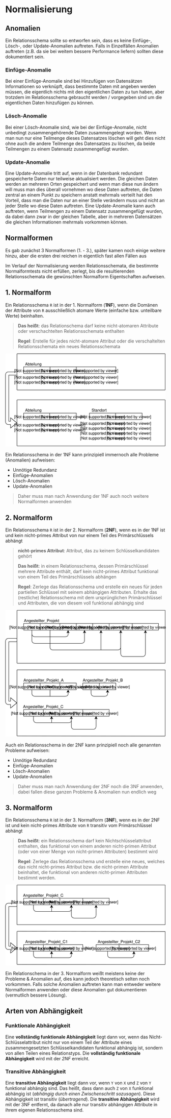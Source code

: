 # Normalisierung

## Anomalien

Ein Relationsschema sollte so entworfen sein, dass es keine Einfüge-, Lösch-, oder Update-Anomalien auftreten. Falls in Einzelfällen Anomalien auftreten (z.B. da sie bei weitem bessere Performance liefern) sollten diese dokumentiert sein.

### Einfüge-Anomalie

Bei einer Einfüge-Anomalie sind bei Hinzufügen von Datensätzen Informationen so verknüpft, dass bestimmte Daten mit angeben werden müssen, die eigentlich nichts mit den eigentlichen Daten zu tun haben, aber trotzdem im Relationsschema gebraucht werden / vorgegeben sind um die eigentlichen Daten hinzufügen zu können.

### Lösch-Anomalie

Bei einer Lösch-Anomalie sind, wie bei der Einfüge-Anomalie, nicht unbedingt zusammengehörende Daten zusammengelegt worden. Wenn man nun nur eine Teilmenge dieses Datensatzes löschen will geht dies nicht ohne auch die andere Teilmenge des Datensatzes zu löschen, da beide Teilmengen zu einem Datensatz zusammengefügt wurden.

### Update-Anomalie

Eine Update-Anomalie tritt auf, wenn in der Datenbank redundant gespeicherte Daten nur teilweise aktualisiert werden. Die gleichen Daten werden an mehreren Orten gespeichert und wenn man diese nun ändern will muss man dies überall vornehmen wo diese Daten auftreten, die Daten zentral an einem Punkt zu speichern anstatt mehrmals verteilt hat den Vorteil, dass man die Daten nur an einer Stelle verändern muss und nicht an jeder Stelle wo diese Daten auftreten. Eine Update-Anomalie kann auch auftreten, wenn Teilmengen zu einem Datensatz zusammengefügt wurden, da dabei dann zwar in der gleichen Tabelle, aber in mehreren Datensätzen die gleichen Informationen mehrmals vorkommen können.

## Normalformen

Es gab zunächst 3 Normalformen (1. - 3.), später kamen noch einige weitere hinzu, aber die ersten drei reichen in eigentlich fast allen Fällen aus

Im Verlauf der Normalisierung werden Relationsschemata, die bestimmte Normalformtests nicht erfüllen, zerlegt, bis die resultierenden Relationsschemata die gewünschten Normalform Eigentschaften aufweisen.

## 1. Normalform

Ein Relationsschema `R` ist in der 1. Normalform (**1NF**), wenn die Domänen der Attribute von `R` ausschließlich atomare Werte (einfache bzw. unteilbare Werte) beinhalten.

> **Das heißt**: das Relationschema darf keine nicht-atomaren Attribute oder verschachtelten Relationsschemata enthalten
>
> **Regel**: Erstelle für jedes nicht-atomare Attribut oder die verschaltelten Relationsschemata ein neues Relationsschemata

![Anwendung der 1. Normalform](../assets/lti/1NF.svg)

Ein Relationsschema in der 1NF kann prinzipiell immernoch alle Probleme (Anomalien) aufweisen:
- Unnötige Redundanz
- Einfüge-Anomalien
- Lösch-Anomalien
- Update-Anomalien

> Daher muss man nach Anwendung der 1NF auch noch weitere Normalformen anwenden

## 2. Normalform

Ein Relationsschema `R` ist in der 2. Normalform (**2NF**), wenn es in der 1NF ist und kein nicht-primes Attribut von nur einem Teil des Primärschlüssels abhängt

> **nicht-primes Attribut**: Attribut, das zu keinem Schlüsselkandidaten gehört
>
> **Das heißt**: in einem Relationsschema, dessen Primärschlüssel mehrere Attribute enthält, darf kein nicht-primes Attribut funktional von einem Teil des Primärschlüssels abhängen
>
> **Regel**: Zerlege das Relationsschema und erstelle ein neues für jeden partiellen Schlüssel mit seinem abhängigen Attributen. Erhalte das (restliche) Relationsschema mit dem ursprünglichen Primärschlüssel und Attributen, die von diesem voll funktional abhängig sind

![Anwendung der 2. Normalform](../assets/lti/2NF.svg)

Auch ein Relationsschema in der 2NF kann prinzipiell noch alle genannten Probleme aufweisen:
- Unnötige Redundanz
- Einfüge-Anomalien
- Lösch-Anomalien
- Update-Anomalien

> Daher muss man nach Anwendung der 2NF noch die 3NF anwenden, dabei fallen diese ganzen Probleme & Anomalien nun endlich weg

## 3. Normalform

Ein Relationsschema `R` ist in der 3. Normalform (**3NF**), wenn es in der 2NF ist und kein nicht-primes Attribute von `R` transitiv vom Primärschlüssel abhängt

> **Das heißt**: ein Relationsschema darf kein Nichtschlüsselattribut enthalten, das funktional von einem anderen nicht-primen Attribut (oder von einer Menge von nicht-primen Attributen) bestimmt wird
>
> **Regel**: Zerlege das Relationsschema und erstelle eine neues, welches das nicht nicht-primes Attribut bzw. die nicht-primen Attribute beinhaltet, die funktional von anderen nicht-primen Attributen bestimmt werden.

![Anwendung der 3. Normalform](../assets/lti/3NF.svg)

Ein Relationschema in der 3. Normalform weißt meistens keine der Probleme & Anomalien auf, dies kann jedoch theoretisch selten noch vorkommen. Falls solche Anomalien auftreten kann man entweder weitere Normalformen anwenden oder diese Anomalien gut dokumentieren (vermutlich bessere Lösung).

## Arten von Abhängigkeit

### Funktionale Abhängigkeit

Eine **vollständig funktionale Abhängigkeit** liegt dann vor, wenn das Nicht-Schlüsselattribut nicht nur von einem Teil der Attribute eines zusammengesetzten Schlüsselkandidaten funktional abhängig ist, sondern von allen Teilen eines Relationstyps. Die **vollständig funktionale Abhängigkeit** wird mit der *2NF* erreicht.

### Transitive Abhängigkeit

Eine **transitive Abhängigkeit** liegt dann vor, wenn `Y` von `X` und `Z` von `Y` funktional abhängig sind. Das heißt, dass dann auch `Z` von `X` funktional abhängig ist (*abhängig durch einen Zwischenschritt sozusagen*). Diese Abhängigkeit ist transitiv (*übertragend*). Die **transitive Abhängigkeit** wird mit der 3NF entfernt, da danach alle nur transitiv abhängigen Attribute in ihrem eigenen Relationsschema sind. 

